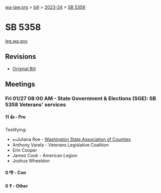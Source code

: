 [wa-law.org](/) > [bill](/bill/) > [2023-24](/bill/2023-24/) > [SB 5358](/bill/2023-24/sb/5358/)

# SB 5358
[leg.wa.gov](https://app.leg.wa.gov/billsummary?BillNumber=5358&Year=2023&Initiative=false)

## Revisions
* [Original Bill](1/)

## Meetings
### Fri 01/27 08:00 AM - State Government & Elections (SGE): SB 5358 Veterans' services
#### 11 👍 - Pro
Testifying:
* 💵Juliana Roe - [Washington State Association of Counties](/org/washington_state_association_of_counties/)
* Anthony Varela - Veterans Legislative Coalition
* Erin Cooper
* James Cook - American Legion
* Joshua Wheeldon

#### 0 👎 - Con

#### 0 ❓ - Other
